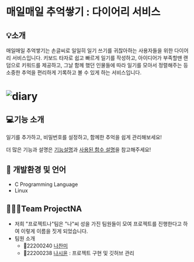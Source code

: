 # 매일매일 추억쌓기 : 다이어리 서비스

## 💡소개
매일매일 추억쌓기는 손글씨로 일일히 일기 쓰기를 귀찮아하는 사용자들을 위한 다이어리 서비스입니다.
키보드 타자로 쉽고 빠르게 일기를 작성하고, 아이디어가 부족할땐 랜덤으로 키워드를 제공하고, 그날 함께 했던 인물들에 따라 일기를 모아서 정렬해주는 등 
소중한 추억을 편리하게 기록하고 볼 수 있게 하는 서비스입니다.


![diary](https://user-images.githubusercontent.com/102154392/236811565-b0864d44-8b0e-4685-b0d8-8d4971df6d5a.jpg)
=======


## 💻기능 소개

일기를 추가하고, 비밀번호를 설정하고, 함께한 추억을 쉽게 관리해보세요! 

더 많은 기능과 설명은 [기능설명](https://github.com/OSSLTeamProjectNa/TeamProject/wiki/%EA%B8%B0%EB%8A%A5-%EC%84%A4%EB%AA%85)과 [사용된 함수 설명](https://github.com/OSSLTeamProjectNa/TeamProject/wiki/%EC%82%AC%EC%9A%A9%EB%90%9C-%ED%95%A8%EC%88%98-%EC%84%A4%EB%AA%85)을 참고해주세요!

## 🔧 개발환경 및 언어
- C Programming Language
- Linux

## 🧑‍🤝‍🧑Team ProjectNA 
- 저희 "프로젝트나"팀은 "나"씨 성을 가진 팀원들이 모여 프로젝트를 진행한다고 하여 이렇게 이름을 짓게 되었습니다. 
- 팀원 소개
  - 🧑‍22200240 [나찬미](https://github.com/chanmi4983)
  - 🧑‍22200238 [나시윤](https://github.com/SiyunNa) : 프로젝트 구현 및 깃허브 관리
